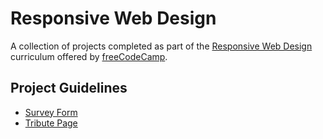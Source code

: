 # Responsive Web Design

A collection of projects completed as part of the [Responsive Web Design](https://www.freecodecamp.org/learn/2022/responsive-web-design) curriculum offered by [freeCodeCamp](https://www.freecodecamp.org).

## Project Guidelines

- [Survey Form](https://www.freecodecamp.org/learn/2022/responsive-web-design/build-a-survey-form-project/build-a-survey-form)
- [Tribute Page](https://www.freecodecamp.org/learn/2022/responsive-web-design/build-a-tribute-page-project/build-a-tribute-page)